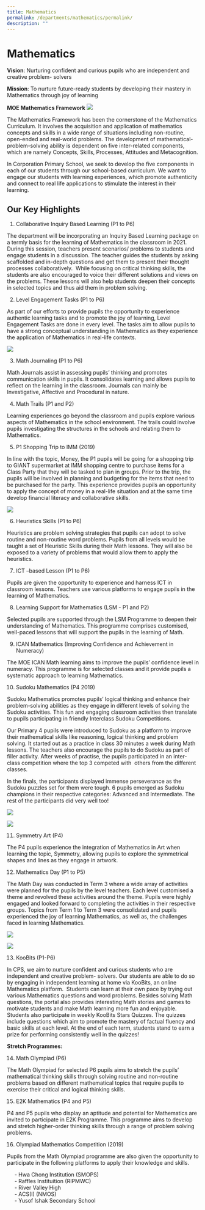 ```yaml
---
title: Mathematics
permalink: /departments/mathematics/permalink/
description: ""
---
```

Mathematics
===========

  
**Vision**: Nurturing confident and curious pupils who are independent and creative problem- solvers

**Mission**: To nurture future-ready students by developing their mastery in Mathematics through joy of learning

**MOE Mathematics Framework**
![](/images/Math%20Framework.png)

The Mathematics Framework has been the cornerstone of the Mathematics Curriculum. It involves the acquisition and application of mathematics concepts and skills in a wide range of situations including non-routine, open-ended and real-world problems. The development of mathematical- problem-solving ability is dependent on five inter-related components, which are namely Concepts, Skills, Processes, Attitudes and Metacognition.

In Corporation Primary School, we seek to develop the five components in each of our students through our school-based curriculum. We want to engage our students with learning experiences, which promote authenticity and connect to real life applications to stimulate the interest in their learning.  


**Our Key Highlights** 
-----------------------

1. Collaborative Inquiry Based Learning (P1 to P6)
  
The department will be incorporating an Inquiry Based Learning package on a termly basis for the learning of Mathematics in the classroom in 2021. During this session, teachers present scenarios/ problems to students and engage students in a discussion. The teacher guides the students by asking scaffolded and in-depth questions and get them to present their thought processes collaboratively.  While focusing on critical thinking skills, the students are also encouraged to voice their different solutions and views on the problems. These lessons will also help students deepen their concepts in selected topics and thus aid them in problem solving.

  

  

2. Level Engagement Tasks (P1 to P6)

As part of our efforts to provide pupils the opportunity to experience authentic learning tasks and to promote the joy of learning, Level Engagement Tasks are done in every level. The tasks aim to allow pupils to have a strong conceptual understanding in Mathematics as they experience the application of Mathematics in real-life contexts.


![](/images/maths.png)


3. Math Journaling (P1 to P6)

Math Journals assist in assessing pupils’ thinking and promotes communication skills in pupils. It consolidates learning and allows pupils to reflect on the learning in the classroom. Journals can mainly be Investigative, Affective and Procedural in nature.

  

4. Math Trails (P1 and P2)

Learning experiences go beyond the classroom and pupils explore various aspects of Mathematics in the school environment. The trails could involve pupils investigating the structures in the schools and relating them to Mathematics. 

  

  
5. P1 Shopping Trip to IMM (2019)

In line with the topic, Money, the P1 pupils will be going for a shopping trip to GIANT supermarket at IMM shopping centre to purchase items for a Class Party that they will be tasked to plan in groups. Prior to the trip, the pupils will be involved in planning and budgeting for the items that need to be purchased for the party. This experience provides pupils an opportunity to apply the concept of money in a real-life situation and at the same time develop financial literacy and collaborative skills.

![](/images/giant.png)

6. Heuristics Skills (P1 to P6)

Heuristics are problem solving strategies that pupils can adopt to solve routine and non-routine word problems. Pupils from all levels would be taught a set of Heuristic Skills during their Math lessons. They will also be exposed to a variety of problems that would allow them to apply the heuristics.

  

7. ICT –based Lesson (P1 to P6)

Pupils are given the opportunity to experience and harness ICT in classroom lessons. Teachers use various platforms to engage pupils in the learning of Mathematics.

  

8. Learning Support for Mathematics (LSM - P1 and P2)

Selected pupils are supported through the LSM Programme to deepen their understanding of Mathematics. This programme comprises customised, well-paced lessons that will support the pupils in the learning of Math.

  
9. ICAN Mathematics (Improving Confidence and Achievement in Numeracy)

The MOE ICAN Math learning aims to improve the pupils’ confidence level in numeracy. This programme is for selected classes and it provide pupils a systematic approach to learning Mathematics.

  

10. Sudoku Mathematics (P4 2019)

Sudoku Mathematics promotes pupils’ logical thinking and enhance their problem-solving abilities as they engage in different levels of solving the Sudoku activities. This fun and engaging classroom activities then translate to pupils participating in friendly Interclass Sudoku Competitions.

Our Primary 4 pupils were introduced to Sudoku as a platform to improve their mathematical skills like reasoning, logical thinking and problem solving. It started out as a practice in class 30 minutes a week during Math lessons. The teachers also encourage the pupils to do Sudoku as part of filler activity. After weeks of practise, the pupils participated in an inter-class competition where the top 3 competed with  others from the different classes. 

In the finals, the participants displayed immense perseverance as the Sudoku puzzles set for them were tough. 6 pupils emerged as Sudoku champions in their respective categories: Advanced and Intermediate. The rest of the participants did very well too!

![](/images/sudoku4.jpg)

![](/images/sudoku1.png)

11. Symmetry Art (P4)

The P4 pupils experience the integration of Mathematics in Art when learning the topic, Symmetry, allowing pupils to explore the symmetrical shapes and lines as they engage in artwork.

12. Mathematics Day (P1 to P5)

The Math Day was conducted in Term 3 where a wide array of activities were planned for the pupils by the level teachers. Each level customised a theme and revolved these activities around the theme. Pupils were highly engaged and looked forward to completing the activities in their respective groups. Topics from Term 1 to Term 3 were consolidated and pupils experienced the joy of learning Mathematics, as well as, the challenges faced in learning Mathematics.

![](/images/maths%20day%201.png)

![](/images/maths%20day%202.png)


13. KooBits (P1-P6)

In CPS, we aim to nurture confident and curious students who are independent and creative problem- solvers. Our students are able to do so by engaging in independent learning at home via KooBits, an online Mathematics platform.  Students can learn at their own pace by trying out various Mathematics questions and word problems. Besides solving Math questions, the portal also provides interesting Math stories and games to motivate students and make Math learning more fun and enjoyable. Students also participate in weekly KooBits Stars Quizzes. The quizzes include questions which aim to promote the mastery of factual fluency and basic skills at each level. At the end of each term, students stand to earn a prize for performing consistently well in the quizzes!

**Stretch Programmes:**

14. Math Olympiad (P6)


The Math Olympiad for selected P6 pupils aims to stretch the pupils’ mathematical thinking skills through solving routine and non-routine problems based on different mathematical topics that require pupils to exercise their critical and logical thinking skills.


15. E2K Mathematics (P4 and P5)


P4 and P5 pupils who display an aptitude and potential for Mathematics are invited to participate in E2K Programme. This programme aims to develop and stretch higher-order thinking skills through a range of problem solving problems. 

  

16. Olympiad Mathematics Competition (2019)

Pupils from the Math Olympiad programme are also given the opportunity to participate in the following platforms to apply their knowledge and skills.

     - Hwa Chong Institution (SMOPS)  
     - Raffles Instituition (RIPMWC)  
     - River Valley High   
     - ACS(I) (NMOS)  
     - Yusof Ishak Secondary School